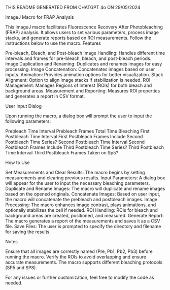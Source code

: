THIS README GENERATED FROM CHATGPT 4o ON 29/05/2024


ImageJ Macro for FRAP Analysis

This ImageJ macro facilitates Fluorescence Recovery After Photobleaching (FRAP) analysis. It allows users to set various parameters, process image stacks, and generate reports based on ROI measurements. Follow the instructions below to use the macro.
Features

Pre-bleach, Bleach, and Post-bleach Image Handling: Handles different time intervals and frames for pre-bleach, bleach, and post-bleach periods.
Image Duplication and Renaming: Duplicates and renames images for easy processing.
Image Concatenation: Concatenates images based on user inputs.
Animation: Provides animation options for better visualization.
Stack Alignment: Option to align image stacks if stabilization is needed.
ROI Management: Manages Regions of Interest (ROIs) for both bleach and background areas.
Measurement and Reporting: Measures ROI properties and generates a report in CSV format.

User Input Dialog

Upon running the macro, a dialog box will prompt the user to input the following parameters:

Prebleach Time Interval
Prebleach Frames
Total Time Bleaching
First Postbleach Time Interval
First Postbleach Frames
Include Second Postbleach Time Series?
Second Postbleach Time Interval
Second Postbleach Frames
Include Third Postbleach Time Series?
Third Postbleach Time Interval
Third Postbleach Frames
Taken on Sp5?

How to Use

Set Measurements and Clear Results: The macro begins by setting measurements and clearing previous results.
Input Parameters: A dialog box will appear for the user to input the necessary bleaching parameters.
Duplicate and Rename Images: The macro will duplicate and rename images based on the opened originals.
Concatenate Images: Based on user input, the macro will concatenate the prebleach and postbleach images.
Image Processing: The macro enhances image contrast, plays animations, and optionally stabilizes the cell if needed.
ROI Handling: ROIs for bleach and background areas are created, positioned, and measured.
Generate Report: The macro generates a report of the measurements and saves it as a CSV file.
Save Files: The user is prompted to specify the directory and filename for saving the results.

Notes

Ensure that all images are correctly named (Pre, Pb1, Pb2, Pb3) before running the macro.
Verify the ROIs to avoid overlapping and ensure accurate measurements.
The macro supports different bleaching protocols (SP5 and SP8).

For any issues or further customization, feel free to modify the code as needed.
